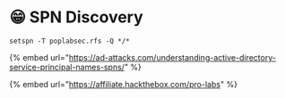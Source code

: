 # 😁 SPN Discovery

```
setspn -T poplabsec.rfs -Q */*
```

{% embed url="https://ad-attacks.com/understanding-active-directory-service-principal-names-spns/" %}

{% embed url="https://affiliate.hackthebox.com/pro-labs" %}
